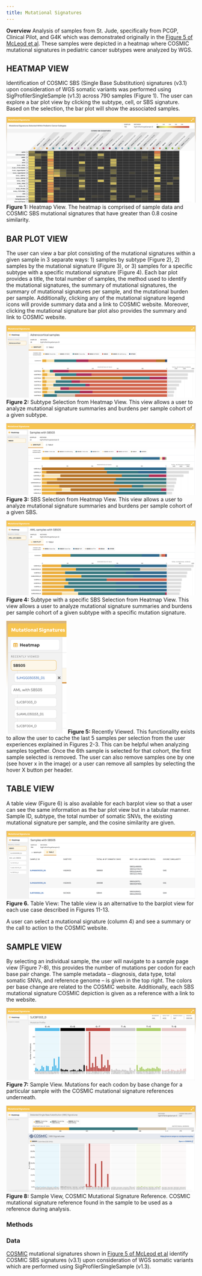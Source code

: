 ```yaml
---
title: Mutational Signatures
---
```


**Overview** 
Analysis of samples from St. Jude, specifically from PCGP, Clinical Pilot, and G4K which was demonstrated originally in the [Figure 5 of McLeod et al](https://cancerdiscovery.aacrjournals.org/content/11/5/1082.long). These samples were depicted in a heatmap where COSMIC mutational signatures in pediatric cancer subtypes were analyzed by WGS.  


## HEATMAP VIEW 

Identification of COSMIC SBS (Single Base Substitution) signatures (v3.1) upon consideration of WGS somatic variants was performed using SigProfilerSingleSample (v1.3) across 790 samples (Figure 1). The user can explore a bar plot view by clicking the subtype, cell, or SBS signature. Based on the selection, the bar plot will show the associated samples.  


![](./Heatmap.png)
**Figure 1:** Heatmap View. The heatmap is comprised of sample data and COSMIC SBS mutational signatures that have greater than 0.8 cosine similarity.  



## BAR PLOT VIEW 

The user can view a bar plot consisting of the mutational signatures within a given sample in 3 separate ways: 1) samples by subtype (Figure 2), 2) samples by the mutational signature (Figure 3), or 3) samples for a specific subtype with a specific mutational signature (Figure 4). Each bar plot provides a title, the total number of samples, the method used to identify the mutational signatures, the summary of mutational signatures, the summary of mutational signatures per sample, and the mutational burden per sample. Additionally, clicking any of the mutational signature legend icons will provide summary data and a link to COSMIC website. Moreover, clicking the mutational signature bar plot also provides the summary and link to COSMIC website.  

 


![](./subtype_barplot.png)
**Figure 2:** Subtype Selection from Heatmap View. This view allows a user to analyze mutational signature summaries and burdens per sample cohort of a given subtype. 




![](./SBS_barplot.png)
**Figure 3:** SBS Selection from Heatmap View. This view allows a user to analyze mutational signature summaries and burdens per sample cohort of a given SBS. 




![](./subtype_sbs_barplot.png)
**Figure 4:** Subtype with a specific SBS Selection from Heatmap View. This view allows a user to analyze mutational signature summaries and burdens per sample cohort of a given subtype with a specific mutation signature. 






![](./recently_viewed.png)
**Figure 5:** Recently Viewed. This functionality exists to allow the user to cache the last 5 samples per selection from the user experiences explained in Figures 2-3. This can be helpful when analyzing samples together. Once the 6th sample is selected for that cohort, the first sample selected is removed. The user can also remove samples one by one (see hover x in the image) or a user can remove all samples by selecting the hover X button per header.

 

## TABLE VIEW 



A table view (Figure 6) is also available for each barplot view so that a user can see the same information as the bar plot view but in a tabular manner. Sample ID, subtype, the total number of somatic SNVs, the existing mutational signature per sample, and the cosine similarity are given.

 


![](./table_view.png)
**Figure 6.** Table View: The table view is an alternative to the barplot view for each use case described in Figures 11-13.



A user can select a mutational signature (column 4) and see a summary or the call to action to the COSMIC website. 

 

## SAMPLE VIEW 

By selecting an individual sample, the user will navigate to a sample page view (Figure 7-8), this provides the number of mutations per codon for each base pair change. The sample metadata – diagnosis, data type, total somatic SNVs, and reference genome – is given in the top right. The colors per base change are related to the COSMIC website. Additionally, each SBS mutational signature COSMIC depiction is given as a reference with a link to the website.

 
![](./sample_view.png)
**Figure 7:** Sample View. Mutations for each codon by base change for a particular sample with the COSMIC mutational signature references underneath.   




![](./sample_view_cosmic.png)
**Figure 8:** Sample View, COSMIC Mutational Signature Reference. COSMIC mutational signature reference found in the sample to be used as a reference during analysis.  

### Methods

### Data
[COSMIC](https://cancer.sanger.ac.uk/signatures/sbs/) mutational signatures shown in [Figure 5 of McLeod et al](https://cancerdiscovery.aacrjournals.org/content/11/5/1082.long) identify COSMIC SBS signatures (v3.1) upon consideration of WGS somatic variants which are performed using SigProfilerSingleSample (v1.3).
